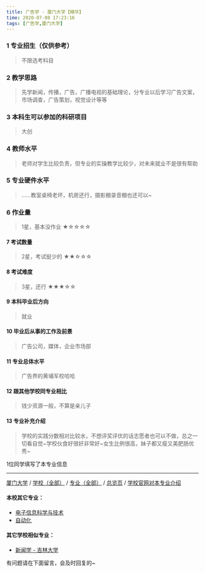 ```yaml
---
title: 广告学 - 厦门大学【精华】
time: 2020-07-08 17:23:16
tags: [广告学,厦门大学]
---
```

### 1 专业招生（仅供参考）  
> 不限选考科目 


### 2 教学思路
> 先学新闻，传播，广告，广播电视的基础理论，分专业以后学习广告文案，市场调查，广告策划，视觉设计等等


### 3 本科生可以参加的科研项目
>  大创


### 4 教师水平
> 老师对学生比较负责，但专业的实操教学比较少，对未来就业不是很有帮助


### 5 专业硬件水平
> ……教室桌椅老坏，机房还行，摄影棚录音棚也还可以~


### 6 作业量
>1星，基本没作业
★☆☆☆☆


#### 7 考试数量
>2星，考试挺少的
★★☆☆☆


#### 8 考试难度
> 3星，还行
★★★☆☆


#### 9 本科毕业后方向
> 就业


#### 10 毕业后从事的工作及前景
> 广告公司，媒体，企业市场部


#### 11 专业总体水平
> 广告界的黄埔军校哈哈


#### 12 跟其他学校同专业相比
> 钱少资源一般，不算是亲儿子


#### 13 专业补充介绍
> 学校的实践分数相对比较水，不想评奖评优的话志愿者也可以不做，总之一切看自觉~学校伙食好很好非常好~女生比例很高，妹子都又瘦又美肥肠优秀~

1位同学填写了本专业信息
***
[厦门大学](http://www.jianshu.com/p/1a7dbd456103) / [学校（全部）](http://www.jianshu.com/p/3efa6bcca419) / [专业（全部）](http://www.jianshu.com/p/2d4c6d3552c2) / [总览页](http://www.jianshu.com/p/445daeb4fa00) / [学校官网对本专业介绍]( http://comm.xmu.edu.cn/13212/list.htm)
#### 本校其它专业：
- [电子信息科学与技术](http://www.jianshu.com/p/5768803ef6c9)
- [自动化](https://www.jianshu.com/p/4ac90e18b346 )

#### 其它学校相似专业：
- [新闻学 - 吉林大学](http://www.jianshu.com/p/1297f09fee45)

有问题请在下面留言，会及时回复的~